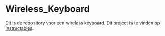 # Wireless_Keyboard
Dit is de repository voor een wireless keyboard. Dit project is te vinden op [Instructables]().
